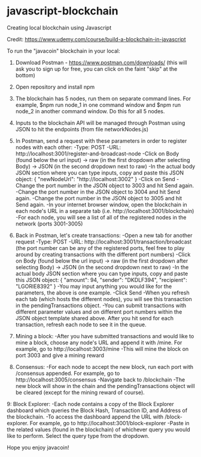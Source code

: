 # javascript-blockchain
Creating local blockchain using Javascript

Credit: https://www.udemy.com/course/build-a-blockchain-in-javascript

To run the "javacoin" blockchain in your local:

1. Download Postman - https://www.postman.com/downloads/ (this will ask you to sign up for free, you can click on the faint "skip" at the bottom)
2. Open repository and install npm
3. The blockchain has 5 nodes, run them on separate command lines. For example, $npm run node_1 in one command window and $npm run node_2 in another command window. Do this for all 5 nodes.
4. Inputs to the blockchain API will be managed through Postman using JSON to hit the endpoints (from file networkNodes.js)
5. In Postman, send a request with these parameters in order to register nodes with each other:
  -Type: POST
  -URL: http://localhost:3001/register-and-broadcast-node
  -Click on Body (found below the url input) -> raw (in the first dropdown after selecting Body) -> JSON (in the second dropdown next to raw)
  -In the actual body JSON section where you can type inputs, copy and paste this JSON object:
    {
    "newNodeUrl": "http://localhost:3002"
    }
  -Click on Send
  -Change the port number in the JSON object to 3003 and hit Send again.
  -Change the port number in the JSON object to 3004 and hit Send again.
  -Change the port number in the JSON object to 3005 and hit Send again.
  -In your internet browser window, open the blockchain in each node's URL in a separate tab (i.e. http://localhost:3001/blockchain)
  -For each node, you will see a list of all of the registered nodes in the network (ports 3001-3005)

6. Back in Postman, let's create transactions:
  -Open a new tab for another request
  -Type: POST
  -URL: http://localhost:3001/transaction/broadcast (the port number can be any of the registered ports, feel free to play around by creating transactions with the different port numbers)
  -Click on Body (found below the url input) -> raw (in the first dropdown after selecting Body) -> JSON (in the second dropdown next to raw)
  -In the actual body JSON section where you can type inputs, copy and paste this JSON object:
    {
        "amount": 94,
        "sender": "DKDLF394",
        "recipient": "LGORIE8392"
    }
  -You may input anything you would like for the parameters, the above is one example. 
  -Click Send
  -When you refresh each tab (which hosts the different nodes), you will see this transaction in the pendingTransactions object.
  -You can submit transactions with different parameter values and on different port numbers within the JSON object template shared above. After you hit send for each transaction, refresh each node to see it in the queue.

7. Mining a block:
  -After you have submitted transactions and would like to mine a block, choose any node's URL and append it with /mine. For example, go to http://localhost:3003/mine
  -This will mine the block on port 3003 and give a mining reward
  
8. Consensus:
  -For each node to accept the new block, run each port with /consensus appended. For example, go to  http://localhost:3005/consensus
  -Navigate back to /blockchain
  -The new block will show in the chain and the pendingTransactions object will be cleared (except for the mining reward of course).
  
9: Block Explorer:
  -Each node contains a copy of the Block Explorer dashboard which queries the Block Hash, Transaction ID, and Address of the blockchain. 
  -To access the dashboard append the URL with /block-explorer. For example, go to http://localhost:3001/block-explorer
  -Paste in the related values (found in the blockchain) of whichever query you would like to perform. Select the query type from the dropdown. 
  
  
Hope you enjoy javacoin! 
  
